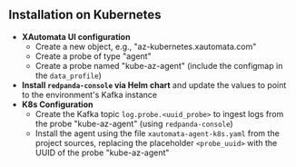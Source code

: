 ## Installation on Kubernetes
- **XAutomata UI configuration**
  - Create a new object, e.g., "az-kubernetes.xautomata.com"
  - Create a probe of type "agent"
  - Create a probe named "kube-az-agent" (include the configmap in the `data_profile`)
- **Install `redpanda-console` via Helm chart** and update the values to point to the environment's Kafka instance
- **K8s Configuration**
  - Create the Kafka topic `log.probe.<uuid_probe>` to ingest logs from the probe "kube-az-agent" (using `redpanda-console`)
  - Install the agent using the file `xautomata-agent-k8s.yaml` from the project sources, replacing the placeholder `<probe_uuid>` with the UUID of the probe "kube-az-agent"
